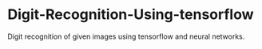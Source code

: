 # Digit-Recognition-Using-tensorflow
Digit recognition of given images using tensorflow and neural networks.
